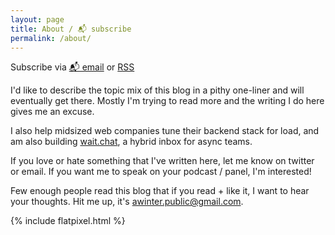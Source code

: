 ```yaml
---
layout: page
title: About / 📬 subscribe
permalink: /about/
---
```


<p class="rss-subscribe">Subscribe via <a href="https://tinyletter.com/abe-winter">📬 email</a> or <a href="{{ "/feed.xml" | relative_url }}">RSS</a></p>

I'd like to describe the topic mix of this blog in a pithy one-liner and will eventually get there.
Mostly I'm trying to read more and the writing I do here gives me an excuse.

I also help midsized web companies tune their backend stack for load,
and am also building [wait.chat](https://wait.chat), a hybrid inbox for async teams.

If you love or hate something that I've written here,
let me know on twitter or email.
If you want me to speak on your podcast / panel, I'm interested!

Few enough people read this blog that if you read + like it, I want to hear your thoughts.
Hit me up, it's awinter.public@gmail.com.

{% include flatpixel.html %}
